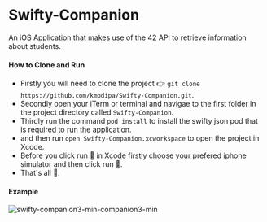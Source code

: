 # Swifty-Companion
An iOS Application that makes use of the 42 API to retrieve information about students.

#### How to Clone and Run

- Firstly you will need to clone the project :point_right: `git clone https://github.com/kmodipa/Swifty-Companion.git`.
- Secondly open your iTerm or terminal and navigae to the first folder in the project directory called `Swifty-Companion`.
- Thirdly run the command `pod install` to install the swifty json pod that is required to run the application.
- and then run `open Swifty-Companion.xcworkspace` to open the project in Xcode.
- Before you click run :running: in Xcode firstly choose your prefered iphone simulator and then click run :running:.
- That's all 💁.

#### Example
![![swifty-companion3-min](https://user-images.githubusercontent.com/18338191/52899589-54713f80-31f4-11e9-96b7-4b8482265081.gif)-companion3-min](https://user-images.githubusercontent.com/18338191/52899589-54713f80-31f4-11e9-96b7-4b8482265081.gif)
